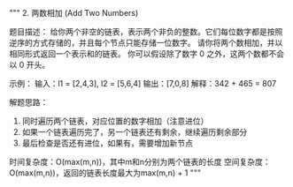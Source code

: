 """
2. 两数相加 (Add Two Numbers)

题目描述：
给你两个非空的链表，表示两个非负的整数。它们每位数字都是按照逆序的方式存储的，并且每个节点只能存储一位数字。
请你将两个数相加，并以相同形式返回一个表示和的链表。
你可以假设除了数字 0 之外，这两个数都不会以 0 开头。

示例：
输入：l1 = [2,4,3], l2 = [5,6,4]
输出：[7,0,8]
解释：342 + 465 = 807

解题思路：

1. 同时遍历两个链表，对应位置的数字相加（注意进位）
2. 如果一个链表遍历完了，另一个链表还有剩余，继续遍历剩余部分
3. 最后检查是否还有进位，如果有，需要增加新节点

时间复杂度：O(max(m,n))，其中m和n分别为两个链表的长度
空间复杂度：O(max(m,n))，返回的链表长度最大为max(m,n) + 1
"""
